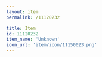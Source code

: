 ```yaml
---
layout: item
permalink: /11120232

title: Item
id: 11120232
item_name: 'Unknown'
icon_url: 'item/icon/11150023.png'
---
```

